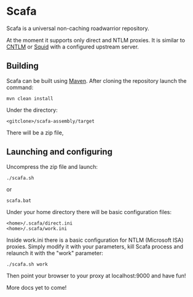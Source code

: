 # Scafa
Scafa is a universal non-caching roadwarrior repository.

At the moment it supports only direct and NTLM proxies.
It is similar to <a href="http://cntlm.sourceforge.net/">CNTLM</a> or <a href="http://www.squid-cache.org/">Squid</a>
with a configured upstream server.

## Building
Scafa can be built using <a href="http://maven.apache.org/">Maven</a>.
After cloning the repository launch the command:

    mvn clean install

Under the directory:

    <gitclone>/scafa-assembly/target

There will be a zip file,


## Launching and configuring

Uncompress the zip file and launch:

    ./scafa.sh

or

    scafa.bat

Under your home directory there will be basic configuration files:

    <home>/.scafa/direct.ini
    <home>/.scafa/work.ini

Inside work.ini there is a basic configuration for NTLM (Microsoft ISA) proxies. Simply modify it with your
parameters, kill Scafa process and relaunch it with the "work" parameter:

    ./scafa.sh work

Then point your browser to your proxy at localhost:9000 and have fun!

More docs yet to come!
